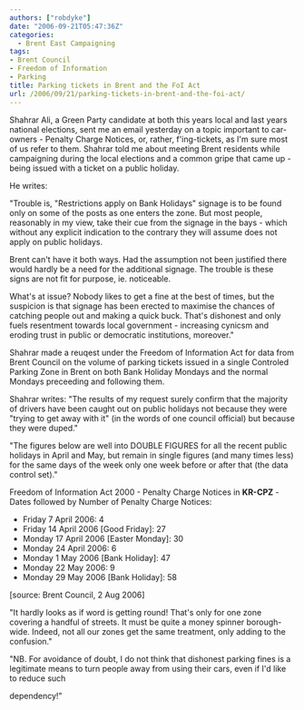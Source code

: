 ```yaml
---
authors: ["robdyke"]
date: "2006-09-21T05:47:36Z"
categories:
  - Brent East Campaigning
tags:
- Brent Council
- Freedom of Information
- Parking
title: Parking tickets in Brent and the FoI Act
url: /2006/09/21/parking-tickets-in-brent-and-the-foi-act/
---
```

Shahrar Ali, a Green Party candidate at both this years local and last years national elections, sent me an email yesterday on a topic important to car-owners - Penalty Charge Notices, or, rather, f'ing-tickets, as I'm sure most of us refer to them. Shahrar told me about meeting Brent residents while campaigning during the local elections and a common gripe that came up - being issued with a ticket on a public holiday.

He writes:

"Trouble is, "Restrictions apply on Bank Holidays" signage is to be found only on some of the posts as one enters the zone. But most people, reasonably in my view, take their cue from the signage in the bays - which without any explicit indication to the contrary they will assume does not apply on public holidays.

Brent can't have it both ways. Had the assumption not been justified there would hardly be a need for the additional signage. The trouble is these signs are not fit for purpose, ie. noticeable.

What's at issue? Nobody likes to get a fine at the best of times, but the suspicion is that signage has been erected to maximise the chances of catching people out and making a quick buck. That's dishonest and only fuels resentment towards local government - increasing cynicsm and eroding trust in public or democratic institutions, moreover."
  
<!--more-->


  
Shahrar made a reuqest under the Freedom of Information Act for data from Brent Council on the volume of parking tickets issued in a single Controled Parking Zone in Brent on both Bank Holiday Mondays and the normal Mondays preceeding and following them.
  
Shahrar writes: "The results of my request surely confirm that the majority of drivers have been caught out on public holidays not because they were "trying to get away with it" (in the words of one council official) but because they were duped."

"The figures below are well into DOUBLE FIGURES for all the recent public holidays in April and May, but remain in single figures (and many times less) for the same days of the week only one week before or after that (the data control set)."

Freedom of Information Act 2000 - Penalty Charge Notices in **KR-CPZ** - Dates followed by Number of Penalty Charge Notices:

  * Friday 7 April 2006: 4
  * Friday 14 April 2006 [Good Friday]: 27
  * Monday 17 April 2006 [Easter Monday]: 30
  * Monday 24 April 2006: 6
  * Monday 1 May 2006 [Bank Holiday]: 47
  * Monday 22 May 2006: 9
  * Monday 29 May 2006 [Bank Holiday]: 58

[source: Brent Council, 2 Aug 2006]

"It hardly looks as if word is getting round! That's only for one zone covering a handful of streets. It must be quite a money spinner borough-wide. Indeed, not all our zones get the same treatment, only adding to the confusion."

"NB. For avoidance of doubt, I do not think that dishonest parking fines is a legitimate means to turn people away from using their cars, even if I'd like to reduce such
  
dependency!"